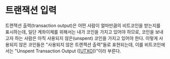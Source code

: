# 트랜잭션 입력

트랜잭션 출력(transaction output)은 어떤 사람이 얼마만큼의 비트코인을 받는지를 표시하는데, 일단 계좌이체를 위해서는 내가 코인을 가지고 있어야 하므로, 코인을 보내고자 하는 사람은 아직 사용되지 않은(unspent) 코인을 가지고 있어야 한다. 이렇게 사용되지 않은 코인들은 "사용되지 않은 트랜잭션 출력"들로 표현되는데, 이를 비트코인에서는 "Unspent Transaction Output ([[UTXO]])"이라 부른다.

[//begin]: # "Autogenerated link references for markdown compatibility"
[UTXO]: UTXO "UTXO"
[//end]: # "Autogenerated link references"